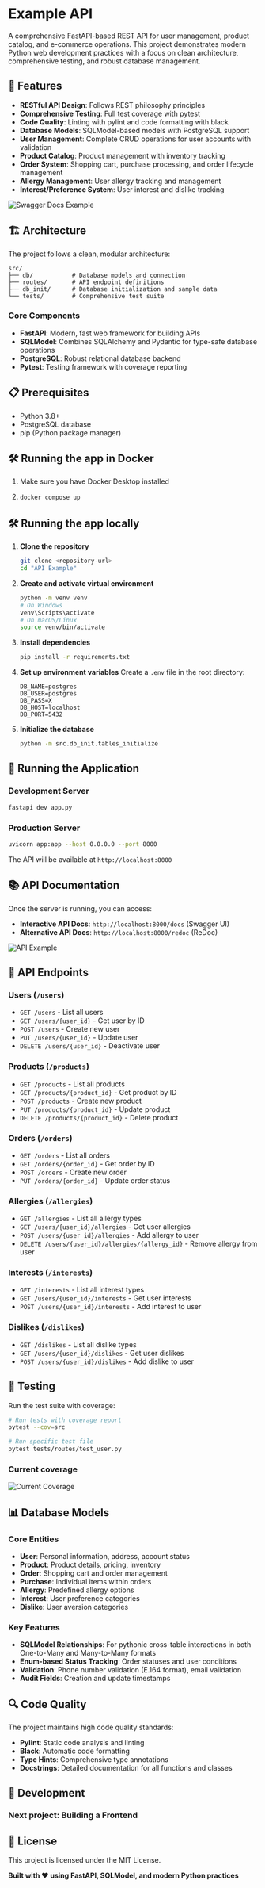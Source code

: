 # Example API

A comprehensive FastAPI-based REST API for user management, product catalog, and e-commerce operations. This project demonstrates modern Python web development practices with a focus on clean architecture, comprehensive testing, and robust database management.

## 🚀 Features

- **RESTful API Design**: Follows REST philosophy principles
- **Comprehensive Testing**: Full test coverage with pytest
- **Code Quality**: Linting with pylint and code formatting with black
- **Database Models**: SQLModel-based models with PostgreSQL support
- **User Management**: Complete CRUD operations for user accounts with validation
- **Product Catalog**: Product management with inventory tracking
- **Order System**: Shopping cart, purchase processing, and order lifecycle management
- **Allergy Management**: User allergy tracking and management
- **Interest/Preference System**: User interest and dislike tracking

![Swagger Docs Example](images/api_swagger_v0.1.png)

## 🏗️ Architecture

The project follows a clean, modular architecture:

```
src/
├── db/           # Database models and connection
├── routes/       # API endpoint definitions
├── db_init/      # Database initialization and sample data
└── tests/        # Comprehensive test suite
```

### Core Components

- **FastAPI**: Modern, fast web framework for building APIs
- **SQLModel**: Combines SQLAlchemy and Pydantic for type-safe database operations
- **PostgreSQL**: Robust relational database backend
- **Pytest**: Testing framework with coverage reporting

## 📋 Prerequisites

- Python 3.8+
- PostgreSQL database
- pip (Python package manager)

## 🛠️ Running the app in Docker

1.  Make sure you have Docker Desktop installed

2.  ```bash
    docker compose up
    ```

## 🛠️ Running the app locally

1. **Clone the repository**

   ```bash
   git clone <repository-url>
   cd "API Example"
   ```

2. **Create and activate virtual environment**

   ```bash
   python -m venv venv
   # On Windows
   venv\Scripts\activate
   # On macOS/Linux
   source venv/bin/activate
   ```

3. **Install dependencies**

   ```bash
   pip install -r requirements.txt
   ```

4. **Set up environment variables**
   Create a `.env` file in the root directory:

   ```env
   DB_NAME=postgres
   DB_USER=postgres
   DB_PASS=X
   DB_HOST=localhost
   DB_PORT=5432
   ```

5. **Initialize the database**

   ```bash
   python -m src.db_init.tables_initialize
   ```

## 🚀 Running the Application

### Development Server

```bash
fastapi dev app.py
```

### Production Server

```bash
uvicorn app:app --host 0.0.0.0 --port 8000
```

The API will be available at `http://localhost:8000`

## 📚 API Documentation

Once the server is running, you can access:

- **Interactive API Docs**: `http://localhost:8000/docs` (Swagger UI)
- **Alternative API Docs**: `http://localhost:8000/redoc` (ReDoc)

![API Example](images/api_get_allergy_v0.1.png)

## 🔧 API Endpoints

### Users (`/users`)

- `GET /users` - List all users
- `GET /users/{user_id}` - Get user by ID
- `POST /users` - Create new user
- `PUT /users/{user_id}` - Update user
- `DELETE /users/{user_id}` - Deactivate user

### Products (`/products`)

- `GET /products` - List all products
- `GET /products/{product_id}` - Get product by ID
- `POST /products` - Create new product
- `PUT /products/{product_id}` - Update product
- `DELETE /products/{product_id}` - Delete product

### Orders (`/orders`)

- `GET /orders` - List all orders
- `GET /orders/{order_id}` - Get order by ID
- `POST /orders` - Create new order
- `PUT /orders/{order_id}` - Update order status

### Allergies (`/allergies`)

- `GET /allergies` - List all allergy types
- `GET /users/{user_id}/allergies` - Get user allergies
- `POST /users/{user_id}/allergies` - Add allergy to user
- `DELETE /users/{user_id}/allergies/{allergy_id}` - Remove allergy from user

### Interests (`/interests`)

- `GET /interests` - List all interest types
- `GET /users/{user_id}/interests` - Get user interests
- `POST /users/{user_id}/interests` - Add interest to user

### Dislikes (`/dislikes`)

- `GET /dislikes` - List all dislike types
- `GET /users/{user_id}/dislikes` - Get user dislikes
- `POST /users/{user_id}/dislikes` - Add dislike to user

## 🧪 Testing

Run the test suite with coverage:

```bash
# Run tests with coverage report
pytest --cov=src

# Run specific test file
pytest tests/routes/test_user.py

```

### Current coverage

![Current Coverage](images/test_cov_v0.1.png)

## 📊 Database Models

### Core Entities

- **User**: Personal information, address, account status
- **Product**: Product details, pricing, inventory
- **Order**: Shopping cart and order management
- **Purchase**: Individual items within orders
- **Allergy**: Predefined allergy options
- **Interest**: User preference categories
- **Dislike**: User aversion categories

### Key Features

- **SQLModel Relationships**: For pythonic cross-table interactions in both One-to-Many and Many-to-Many formats
- **Enum-based Status Tracking**: Order statuses and user conditions
- **Validation**: Phone number validation (E.164 format), email validation
- **Audit Fields**: Creation and update timestamps

## 🔍 Code Quality

The project maintains high code quality standards:

- **Pylint**: Static code analysis and linting
- **Black**: Automatic code formatting
- **Type Hints**: Comprehensive type annotations
- **Docstrings**: Detailed documentation for all functions and classes

## 🚀 Development

### Next project: Building a Frontend

## 📄 License

This project is licensed under the MIT License.

**Built with ❤️ using FastAPI, SQLModel, and modern Python practices**
